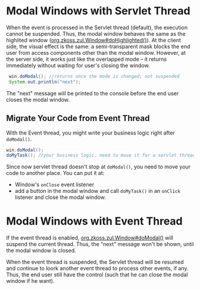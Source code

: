 # Modal Windows with Servlet Thread

When the event is processed in the Servlet thread (default), the
execution cannot be suspended. Thus, the modal window behaves the same
as the highlited window
([org.zkoss.zul.Window#doHighlighted()](https://www.zkoss.org/javadoc/latest/zk/org/zkoss/zul/Window.html#doHighlighted())). At
the client side, the visual effect is the same: a semi-transparent mask
blocks the end user from access components other than the modal window.
However, at the server side, it works just like the overlapped mode – it
returns immediately without waiting for user's closing the window.

```java
 win.doModal(); //returns once the mode is changed; not suspended
 System.out.println("next");
```

The "next" message will be printed to the console before the end user
closes the modal window.

## Migrate Your Code from Event Thread

With the Event thread, you might write your business logic right after
`doModal()`.

```java
win.doModal(); 
doMyTask(); //your business logic, need to move it for a servlet thread
```

Since now servlet thread doesn't stop at `doModal()`, you need to move
your code to another place. You can put it at:

- Window's `onClose` event listener
- add a button in the modal window and call `doMyTask()` in an `onClick`
  listener and close the modal window.

# Modal Windows with Event Thread

If the event thread is enabled,
[org.zkoss.zul.Window#doModal()](https://www.zkoss.org/javadoc/latest/zk/org/zkoss/zul/Window.html#doModal()) will suspend
the current thread. Thus, the "next" message won't be shown, until the
modal window is closed.

When the event thread is suspended, the Servlet thread will be resumed
and continue to loork another event thread to process other events, if
any. Thus, the end user still have the control (such that he can close
the modal window if he want).
